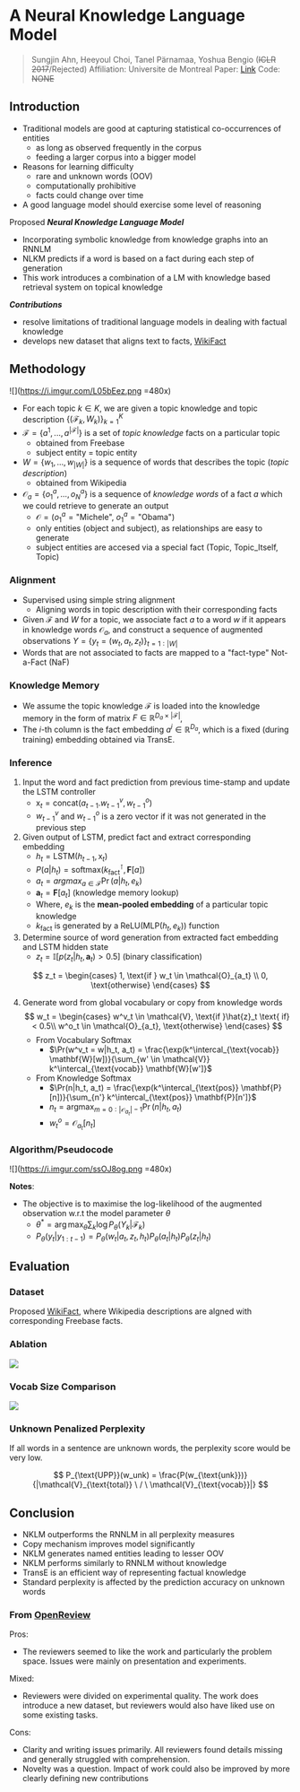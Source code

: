 # A Neural Knowledge Language Model

> Sungjin Ahn, Heeyoul Choi, Tanel Pärnamaa, Yoshua Bengio (~~ICLR 2017~~/Rejected)
> Affiliation: Universite de Montreal
> Paper: [Link](https://openreview.net/forum?id=BJwFrvOeg)
> Code: ~~NONE~~

## Introduction
- Traditional models are good at capturing statistical co-occurrences of entities
    - as long as observed frequently in the corpus
    - feeding a larger corpus into a bigger model 
- Reasons for learning difficulty
    - rare and unknown words (OOV)
    - computationally prohibitive
    - facts could change over time
- A good language model should exercise some level of reasoning

Proposed ***Neural Knowledge Language Model***
- Incorporating symbolic knowledge from knowledge graphs into an RNNLM 
- NLKM predicts if a word is based on a fact during each step of generation
- This work introduces a combination of a LM with knowledge based retrieval system on topical knowledge

***Contributions***
- resolve limitations of traditional language models in dealing with factual knowledge
- develops new dataset that aligns text to facts, [WikiFact](https://bitbucket.org/skaasj/wikifact_filmactor/src/master/) 

## Methodology
![](https://i.imgur.com/L05bEez.png =480x)

- For each topic $k \in K$, we are given a topic knowledge and topic description $\{(\mathcal{F}_k, W_k)\}_{k=1}^K$
- $\mathcal{F} = \{a^1, ..., a^{|\mathcal{F}|}\}$ is a set of *topic knowledge* facts on a particular topic
    - obtained from Freebase
    - subject entity $=$ topic entity
- $W = \{w_1, ..., w_{|W|}\}$ is a sequence of words that describes the topic (*topic description*)
    - obtained from Wikipedia
- $\mathcal{O}_a = \{o_1^a, ..., o_N^a\}$ is a sequence of *knowledge words* of a fact $a$ which we could retrieve to generate an output
    - $\mathcal{O} = (o^a_1=\text{"Michele"}, \  o^a_1=\text{"Obama"})$
    - only entities (object and subject), as relationships are easy to generate
    - subject entities are accesed via a special fact $\text{(Topic, Topic_Itself, Topic)}$


### Alignment
- Supervised using simple string alignment
    - Aligning words in topic description with their corresponding facts
- Given $\mathcal{F}$ and $W$ for a topic, we associate fact $a$ to a word $w$ if it appears in knowledge words $\mathcal{O}_a$, and construct a sequence of augmented observations $Y = \{y_t=(w_t,a_t,z_t)\}_{t=1:|W|}$
- Words that are not associated to facts are mapped to a "fact-type" Not-a-Fact ($\text{NaF}$)

### Knowledge Memory
- We assume the topic knowledge $\mathcal{F}$ is loaded into the knowledge memory in the form of matrix $F \in \mathbb{R}^{D_a \times |\mathcal{F}|}$, 
- The $i$-th column is the fact embedding $a^i \in \mathbb{R}^{D_a}$, which is a fixed (during training) embedding obtained via TransE.

### Inference
1. Input the word and fact prediction from previous time-stamp and update the LSTM controller
    - $\text{x}_t = \text{concat}(a_{t-1}. w^v_{t-1}, w^o_{t-1})$
    - $w^v_{t-1}$ and $w^o_{t-1}$ is a zero vector if it was not generated in the previous step
2. Given output of LSTM, predict fact and extract corresponding embedding
     - $h_t = \text{LSTM}(h_{t-1}, \text{x}_t)$
     - $P(a|h_t) = \text{softmax}(k_\text{fact}^\intercal, \mathbf{F}[a])$
     - $a_t = argmax_{a \in \mathcal{F}}\Pr(a|h_t, e_k)$
     - $\mathbf{a}_t = \mathbf{F}[a_t]$ (knowledge memory lookup)
     - Where, $e_k$ is the **mean-pooled embedding** of a particular topic knowledge
     - $k_\text{fact}$ is generated by a $\text{ReLU}(\text{MLP}(h_t, e_k))$ function
3. Determine source of word generation from extracted fact embedding and LSTM hidden state
    - $z_t = \mathbb{I}[p(z_t|h_t, \mathbf{a}_t) > 0.5]$ (binary classification)

$$
z_t =
\begin{cases}
1, \text{if } w_t \in \mathcal{O}_{a_t} \\
0, \text{otherwise}
\end{cases}
$$

4. Generate word from global vocabulary or copy from knowledge words
$$
w_t = 
\begin{cases}
w^v_t \in \mathcal{V}, \text{if }\hat{z}_t \text{ if} < 0.5\\
w^o_t \in \mathcal{O}_{a_t}, \text{otherwise}
\end{cases}
$$
    - From Vocabulary Softmax
        - $\Pr(w^v_t = w|h_t, a_t) = \frac{\exp(k^\intercal_{\text{vocab}} \mathbf{W}[w])}{\sum_{w' \in \mathcal{V}} k^\intercal_{\text{vocab}} \mathbf{W}[w']}$
    - From Knowledge Softmax
        - $\Pr(n|h_t, a_t) = \frac{\exp(k^\intercal_{\text{pos}} \mathbf{P}[n])}{\sum_{n'} k^\intercal_{\text{pos}} \mathbf{P}[n']}$
        - $n_t = \text{argmax}_{m=0:|\mathcal{O}_{a_t}|-1} \Pr(n|h_t, a_t)$
        - $w^o_t = \mathcal{O}_{a_t}[n_t]$

### Algorithm/Pseudocode
![](https://i.imgur.com/ssOJ8og.png =480x)

**Notes**:
- The objective is to maximise the log-likelihood of the augmented observation w.r.t the model parameter $\theta$
    - $\theta^* = \arg\max_\theta \sum_k \log P_\theta (Y_k|\mathcal{F}_k)$
    - $P_\theta(y_t|y_{1:t-1}) = P_\theta(w_t|a_t, z_t,h_t)P_\theta(a_t|h_t)P_\theta(z_t|h_t)$

## Evaluation

### Dataset
Proposed [WikiFact](https://bitbucket.org/skaasj/wikifact_filmactor/src/master/), where Wikipedia descriptions are algned with corresponding Freebase facts.

### Ablation
![](https://i.imgur.com/amOQyza.png)


### Vocab Size Comparison
![](https://i.imgur.com/Egw55wK.png)


### Unknown Penalized Perplexity
If all words in a sentence are unknown words, the perplexity score would be very low.

$$
P_{\text{UPP}}(w_unk) = \frac{P(w_{\text{unk}})}{|\mathcal{V}_{\text{total}} \ / \ \mathcal{V}_{\text{vocab}}|}
$$


## Conclusion
- NKLM outperforms the RNNLM in all perplexity measures
- Copy mechanism improves model significantly
- NKLM generates named entities leading to lesser OOV
- NKLM performs similarly to RNNLM without knowledge
- TransE is an efficient way of representing factual knowledge
- Standard perplexity is affected by the prediction accuracy on unknown words

### From [OpenReview](https://openreview.net/forum?id=BJwFrvOeg)
Pros:
 - The reviewers seemed to like the work and particularly the problem space. Issues were mainly on presentation and experiments. 
 
Mixed:
 - Reviewers were divided on experimental quality. The work does introduce a new dataset, but reviewers would also have liked use on some existing tasks. 
 
Cons:
 - Clarity and writing issues primarily. All reviewers found details missing and generally struggled with comprehension.
 - Novelty was a question. Impact of work could also be improved by more clearly defining new contributions

